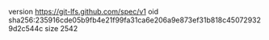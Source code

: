 version https://git-lfs.github.com/spec/v1
oid sha256:235916cde05b9fb4e21f99fa31ca6e206a9e873ef31b818c450729329d2c544c
size 2542
